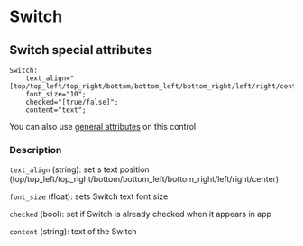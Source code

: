 # Switch

## Switch special attributes
    Switch:
        text_align="[top/top_left/top_right/bottom/bottom_left/bottom_right/left/right/center]";
        font_size="10";
	    checked="[true/false]";
	    content="text";

You can also use [general attributes](https://github.com/d3m0n-project/d3m0n_os/blob/main/rootfs/usr/share/d3m0n/documentation/GeneralAttributes.md) on this control

### Description
`text_align` (string): set's text position (top/top_left/top_right/bottom/bottom_left/bottom_right/left/right/center)

`font_size` (float): sets Switch text font size

`checked` (bool): set if Switch is already checked when it appears in app

`content` (string): text of the Switch
